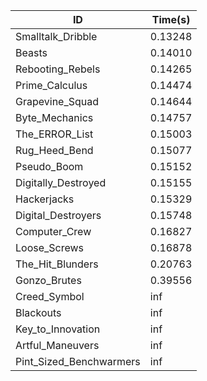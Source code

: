 |ID|Time(s)|
|-|-|
|Smalltalk_Dribble|0.13248|
|Beasts|0.14010|
|Rebooting_Rebels|0.14265|
|Prime_Calculus|0.14474|
|Grapevine_Squad|0.14644|
|Byte_Mechanics|0.14757|
|The_ERROR_List|0.15003|
|Rug_Heed_Bend|0.15077|
|Pseudo_Boom|0.15152|
|Digitally_Destroyed|0.15155|
|Hackerjacks|0.15329|
|Digital_Destroyers|0.15748|
|Computer_Crew|0.16827|
|Loose_Screws|0.16878|
|The_Hit_Blunders|0.20763|
|Gonzo_Brutes|0.39556|
|Creed_Symbol|inf|
|Blackouts|inf|
|Key_to_Innovation|inf|
|Artful_Maneuvers|inf|
|Pint_Sized_Benchwarmers|inf|
